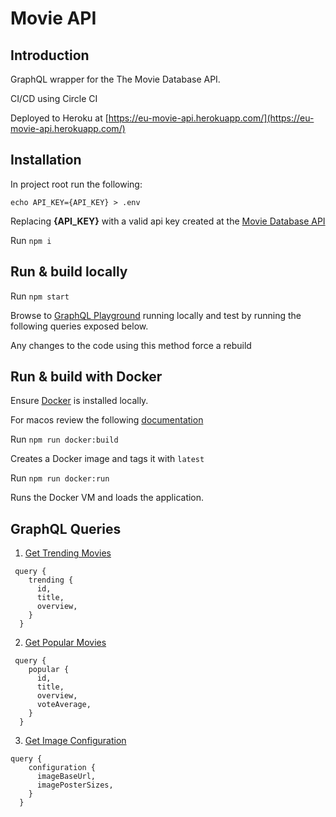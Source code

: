 # Movie API

## Introduction

GraphQL wrapper for the The Movie Database API. 

CI/CD using Circle CI

Deployed to Heroku at [https://eu-movie-api.herokuapp.com/](https://eu-movie-api.herokuapp.com/)

## Installation

In project root run the following:

`echo API_KEY={API_KEY} > .env`

Replacing **{API_KEY}** with a valid api key created at the [Movie Database API](https://developers.themoviedb.org/3/getting-started/introduction)

Run `npm i`

## Run & build locally

Run `npm start`

Browse to [GraphQL Playground](http://localhost:4000/) running locally and test by running the following queries exposed below.

Any changes to the code using this method force a rebuild 

## Run & build with Docker

Ensure [Docker](https://docs.docker.com/get-docker/) is installed locally.

For macos review the following [documentation](https://runnable.com/docker/install-docker-on-macos)

Run `npm run docker:build`

Creates a Docker image and tags it with `latest`

Run `npm run docker:run` 

Runs the Docker VM and loads the application.

## GraphQL Queries

1. [Get Trending Movies](https://developers.themoviedb.org/3/trending/get-trending)

```
 query {
    trending {
      id,
      title,
      overview,
    }
  }
```

2. [Get Popular Movies](https://developers.themoviedb.org/3/movies/get-popular-movies)

```
 query {
    popular {
      id,
      title,
      overview,
      voteAverage,
    }
  }
```

3. [Get Image Configuration](https://developers.themoviedb.org/3/configuration/get-api-configuration)

```
query {
    configuration {
      imageBaseUrl,
      imagePosterSizes,
    }
  }

```



